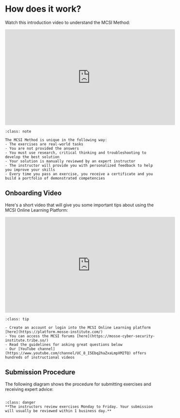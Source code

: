 # How does it work?

Watch this introduction video to understand the MCSI Method:

<iframe class="block mx-auto" width="560" height="315" src="https://www.youtube.com/embed/6a5MieXkoBg" title="YouTube video player" frameborder="0" allow="accelerometer; autoplay; clipboard-write; encrypted-media; gyroscope; picture-in-picture" allowfullscreen></iframe>

```{admonition} Summary
:class: note

The MCSI Method is unique in the following way:
- The exercises are real-world tasks
- You are not provided the answers
- You must use research, critical thinking and troubleshooting to develop the best solution
- Your solution is manually reviewed by an expert instructor
- The instructor will provide you with personalized feedback to help you improve your skills
- Every time you pass an exercise, you receive a certificate and you build a portfolio of demonstrated competencies
```

## Onboarding Video

Here's a short video that will give you some important tips about using the MCSI Online Learning Platform:

<iframe class="block mx-auto" width="560" height="315" src="https://www.youtube.com/embed/cKchVnHh4vs" title="YouTube video player" frameborder="0" allow="accelerometer; autoplay; clipboard-write; encrypted-media; gyroscope; picture-in-picture" allowfullscreen></iframe>

```{admonition} Useful resources
:class: tip

- Create an account or login into the MCSI Online Learning platform [here](https://platform.mosse-institute.com/)
- You can access the MCSI forums [here](https://mosse-cyber-security-institute.tribe.so/)
- Read the guidelines for asking great questions below
- Our [YouTube channel](https://www.youtube.com/channel/UC_8_I5Ebq2haZxaLmpXM2TQ) offers hundreds of instructional videos
```

## Submission Procedure

The following diagram shows the procedure for submitting exercises and receiving expert advice:


```{thumbnail} ../images/platform/submission-process.svg
```

```{admonition} Important!
:class: danger
**The instructors review exercises Monday to Friday. Your submission will usually be reviewed within 1 business day.**
```